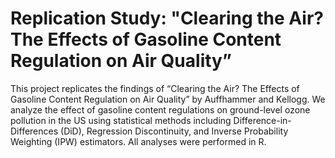 # Replication Study: "Clearing the Air? The Effects of Gasoline Content Regulation on Air Quality”

This project replicates the findings of “Clearing the Air? The Effects of Gasoline Content Regulation on Air Quality” by Auffhammer and Kellogg. We analyze the effect of gasoline content regulations on ground-level ozone pollution in the US using statistical methods including Difference-in-Differences (DiD), Regression Discontinuity, and Inverse Probability Weighting (IPW) estimators. All analyses were performed in R.
